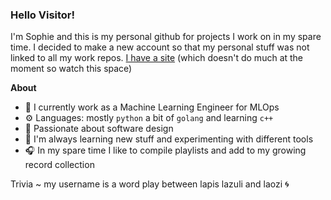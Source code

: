 ### Hello Visitor!

I'm Sophie and this is my personal github for projects I work on in my spare time. I decided to make a new account so that my personal stuff was not linked to all my work repos.
[I have a site](http://laozuli.com) (which doesn't do much at the moment so watch this space)

**About**
- 🎢 I currently work as a Machine Learning Engineer for MLOps
- ⚙️ Languages: mostly `python` a bit of `golang` and learning `c++`
- 🎨 Passionate about software design
- 🫧 I'm always learning new stuff and experimenting with different tools
- 🎧 In my spare time I like to compile playlists and add to my growing record collection


Trivia ~ my username is a word play between lapis lazuli and laozi 🌀
<!---
laozuli/laozuli is a ✨ special ✨ repository because its `README.md` (this file) appears on your GitHub profile.
You can click the Preview link to take a look at your changes.
--->
